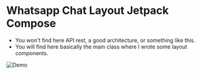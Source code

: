 # Whatsapp Chat Layout Jetpack Compose

- You won't find here API rest, a good architecture, or something like this.
- You will find here basically the main class where I wrote some layout components.
 
![Demo](demo.gif)

 
